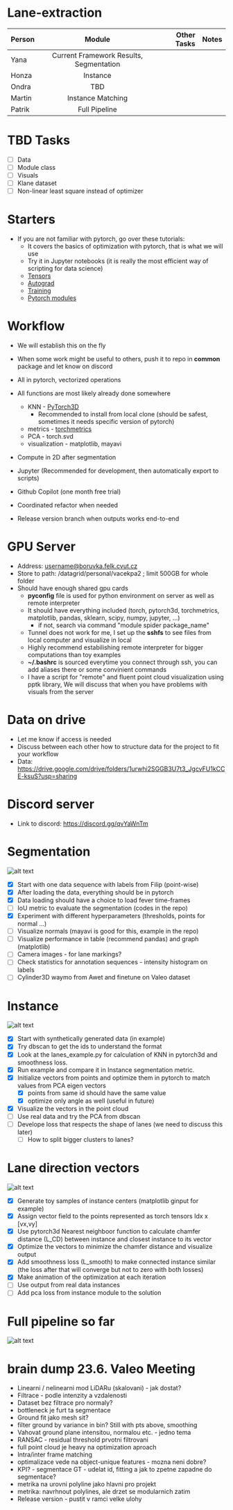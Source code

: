 # Lane-extraction

| Person |                 Module                  | Other Tasks | Notes | 
|--------|:---------------------------------------:|------------:|------:|
| Yana   | Current Framework Results, Segmentation |             |       |
| Honza  |                Instance                 |             |       |
| Ondra  |                   TBD                   |             |       |
| Martin |            Instance Matching            |             |       |
| Patrik |              Full Pipeline              |             |       |

# TBD Tasks
- [ ] Data
- [ ] Module class
- [ ] Visuals
- [ ] Klane dataset
- [ ] Non-linear least square instead of optimizer

# Starters
- If you are not familiar with pytorch, go over these tutorials:
  - It covers the basics of optimization with pytorch, that is what we will use
  - Try it in Jupyter notebooks (it is really the most efficient way of scripting for data science)
  - [Tensors](https://pytorch.org/tutorials/beginner/basics/tensorqs_tutorial.html)
  - [Autograd](https://pytorch.org/tutorials/beginner/basics/autogradqs_tutorial.html)
  - [Training](https://pytorch.org/tutorials/beginner/basics/optimization_tutorial.html)
  - [Pytorch modules](https://pytorch.org/tutorials/beginner/nn_tutorial.html)

# Workflow
- We will establish this on the fly
- When some work might be useful to others, push it to repo in **common** package and let know on discord
- All in pytorch, vectorized operations
- All functions are most likely already done somewhere
  - KNN - [PyTorch3D](https://github.com/facebookresearch/pytorch3d)
    - Recommended to install from local clone (should be safest, sometimes it needs specific version of pytorch) 
  - metrics - [torchmetrics](https://github.com/Lightning-AI/torchmetrics)
  - PCA - torch.svd
  - visualization - matplotlib, mayavi
    
- Compute in 2D after segmentation
- Jupyter (Recommended for development, then automatically export to scripts)
- Github Copilot (one month free trial)
- Coordinated refactor when needed
- Release version branch when outputs works end-to-end 

[//]: # (- Pre-push &#40;https://git-scm.com/book/en/v2/Customizing-Git-Git-Hooks&#41; or bash script)

# GPU Server
- Address: username@boruvka.felk.cvut.cz
- Store to path: /datagrid/personal/vacekpa2  ; limit 500GB for whole folder
- Should have enough shared gpu cards
  - **pyconfig** file is used for python environment on server as well as remote interpreter
  - It should have everything included (torch, pytorch3d, torchmetrics, matplotlib, pandas, sklearn, scipy, numpy, jupyter, ...)
    - if not, search via command "module spider package_name"
  - Tunnel does not work for me, I set up the **sshfs** to see files from local computer and visualize in local
  - Highly recommend estabilishing remote interpreter for bigger computations than toy examples 
  - **~/.bashrc** is sourced everytime you connect through ssh, you can add aliases there or some convinient commands
  - I have a script for "remote" and fluent point cloud visualization using pptk library, We will discuss that when you have problems with visuals from the server 
 
# Data on drive 
- Let me know if access is needed
- Discuss between each other how to structure data for the project to fit your workflow
- Data: https://drive.google.com/drive/folders/1urwhi2SGGB3U7t3_JgcvFU1kCCE-ksuS?usp=sharing


# Discord server
- Link to discord: https://discord.gg/qvYaWnTm
 

# Segmentation
![alt text](doc/images/segmentation.png)

- [x] Start with one data sequence with labels from Filip (point-wise)
- [x] After loading the data, everything should be in pytorch
- [x] Data loading should have a choice to load fever time-frames
- [ ] IoU metric to evaluate the segmentation (codes in the repo)
- [x] Experiment with different hyperparameters (thresholds, points for normal ...) 
- [ ] Visualize normals (mayavi is good for this, example in the repo)
- [ ] Visualize performance in table (recommend pandas) and graph (matplotlib)
- [ ] Camera images - for lane markings?
- [ ] Check statistics for annotation sequences - intensity histogram on labels
- [ ] Cylinder3D waymo from Awet and finetune on Valeo dataset

# Instance
![alt text](doc/images/instance.png)

- [x] Start with synthetically generated data (in example)
- [x] Try dbscan to get the ids to understand the format
- [x] Look at the lanes_example.py for calculation of KNN in pytorch3d and smoothness loss.
- [x] Run example and compare it in Instance segmentation metric.
- [x] Initialize vectors from points and optimize them in pytorch to match values from PCA eigen vectors
  - [x] points from same id should have the same value
  - [x] optimize only angle as well (useful in future)
  
- [x] Visualize the vectors in the point cloud
- [ ] Use real data and try the PCA from dbscan
- [ ] Develope loss that respects the shape of lanes (we need to discuss this later)
    - [ ] How to split bigger clusters to lanes?
  
# Lane direction vectors
![alt text](doc/images/instance_matching.png)

- [x] Generate toy samples of instance centers (matplotlib ginput for example)
- [x] Assign vector field to the points represented as torch tensors Idx x [vx,vy]
- [x] Use pytorch3d Nearest neighboor function to calculate chamfer distance (L_CD) between instance and closest instance to its vector
- [x] Optimize the vectors to minimize the chamfer distance and visualize output
- [x] Add smoothness loss (L_smooth) to make connected instance similar (the loss after that will converge but not to zero with both losses)
- [x] Make animation of the optimization at each iteration
- [ ] Use output from real data instances
- [ ] Add pca loss from instance module to the solution

# Full pipeline so far
![alt text](doc/images/lanes_method.png)



# brain dump 23.6. Valeo Meeting

- Linearni / nelinearni mod LiDARu (skalovani) - jak dostat?
- Filtrace - podle intenzity a vzdalenosti
- Dataset bez filtrace pro normaly?
- bottleneck je furt ta segmentace
- Ground fit jako mesh sit?
- filter ground by variance in bin? Still with pts above, smoothing
- Vahovat ground plane intensitou, normalou etc. - jedno tema
- RANSAC - residual threshold prvotni filtrovani
- full point cloud je heavy na optimization aproach
- Intra/inter frame matching
- optimalizace vede na object-unique features - mozna neni dobre?
- KPI? - segmentace GT - udelat id, fitting a jak to zpetne zapadne do segmentace?
- metrika na urovni polyline jako hlavni pro projekt
- metrika: navrhnout polylines, ale drzet se modularnich zatim
- Release version - pustit v ramci velke ulohy
